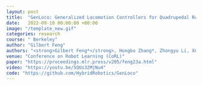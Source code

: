 ```yaml
---
layout: post
title:  "GenLoco: Generalized Locomotion Controllers for Quadrupedal Robots"
date:   2022-09-10 00:00:00 +00:00
image: "/template_new.gif"
categories: research
course: " Berkeley"
author: "Gilbert Feng"
authors: "<strong>Gilbert Feng*</strong>, Hongbo Zhang*, Zhongyu Li, Xue Bin Peng, Bhuvan Basireddy, Linzhu Yue, Zhitao Song, Lizhi Yang, Yunhui Liu, Koushil Sreenath, Sergey Levine"
venue: "Conference on Robot Learning (CoRL)"
paper: "https://proceedings.mlr.press/v205/feng23a.html"
video: "https://youtu.be/5QUs32MjNu4"
code: "https://github.com/HybridRobotics/GenLoco"
---
```


